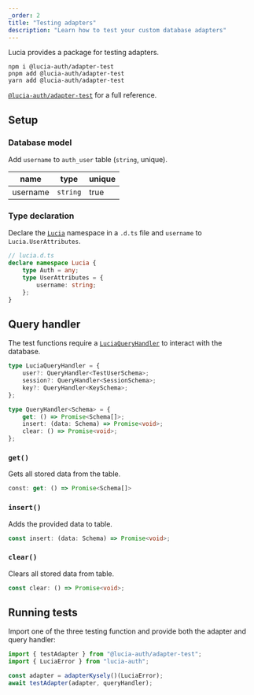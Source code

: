 ```yaml
---
_order: 2
title: "Testing adapters"
description: "Learn how to test your custom database adapters"
---
```


Lucia provides a package for testing adapters.

```
npm i @lucia-auth/adapter-test
pnpm add @lucia-auth/adapter-test
yarn add @lucia-auth/adapter-test
```

[`@lucia-auth/adapter-test`](/reference/adapter-test/lucia-auth-adapter-test) for a full reference.

## Setup

### Database model

Add `username` to `auth_user` table (`string`, unique).

| name     | type     | unique |
| -------- | -------- | ------ |
| username | `string` | true   |

### Type declaration

Declare the [`Lucia`](/reference/lucia-auth/types#lucia) namespace in a `.d.ts` file and `username` to `Lucia.UserAttributes`.

```ts
// lucia.d.ts
declare namespace Lucia {
	type Auth = any;
	type UserAttributes = {
		username: string;
	};
}
```

## Query handler

The test functions require a [`LuciaQueryHandler`](/reference/adapter-test/types#luciaqueryhandler) to interact with the database.

```ts
type LuciaQueryHandler = {
	user?: QueryHandler<TestUserSchema>;
	session?: QueryHandler<SessionSchema>;
	key?: QueryHandler<KeySchema>;
};

type QueryHandler<Schema> = {
	get: () => Promise<Schema[]>;
	insert: (data: Schema) => Promise<void>;
	clear: () => Promise<void>;
};
```

### `get()`

Gets all stored data from the table.

```ts
const: get: () => Promise<Schema[]>
```

### `insert()`

Adds the provided data to table.

```ts
const insert: (data: Schema) => Promise<void>;
```

### `clear()`

Clears all stored data from table.

```ts
const clear: () => Promise<void>;
```

## Running tests

Import one of the three testing function and provide both the adapter and query handler:

```ts
import { testAdapter } from "@lucia-auth/adapter-test";
import { LuciaError } from "lucia-auth";

const adapter = adapterKysely()(LuciaError);
await testAdapter(adapter, queryHandler);
```
